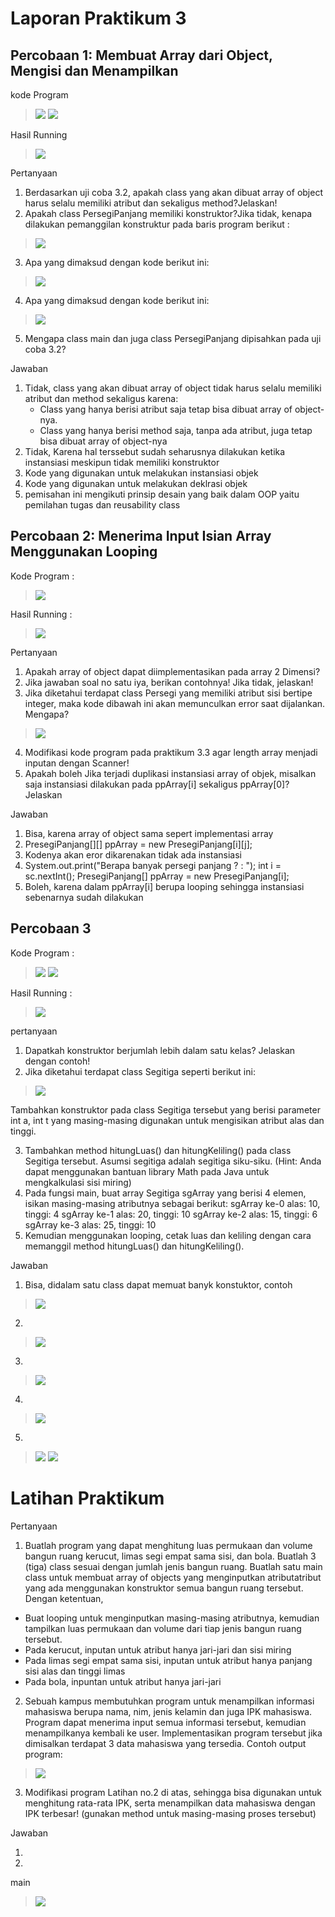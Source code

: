 # Laporan Praktikum 3

## Percobaan 1:  Membuat Array dari Object, Mengisi dan Menampilkan

kode Program

> <img src= "image.png">
> <img src= "image-1.png">

Hasil Running

> <img src= "image-12.png">

Pertanyaan
1. Berdasarkan uji coba 3.2, apakah class yang akan dibuat array of object harus selalu memiliki
atribut dan sekaligus method?Jelaskan!
2. Apakah class PersegiPanjang memiliki konstruktor?Jika tidak, kenapa dilakukan pemanggilan
konstruktur pada baris program berikut :
> <img src= "ArrayObjects20/image-3.png">
3. Apa yang dimaksud dengan kode berikut ini:
> <img src= "ArrayObjects20/image-4.png">
4. Apa yang dimaksud dengan kode berikut ini:
> <img src= "ArrayObjects20/image-5.png">
5. Mengapa class main dan juga class PersegiPanjang dipisahkan pada uji coba 3.2?

Jawaban
1. Tidak, class yang akan dibuat array of object tidak harus selalu memiliki atribut dan method sekaligus karena:
    - Class yang hanya berisi atribut saja tetap bisa dibuat array of object-nya.
    - Class yang hanya berisi method saja, tanpa ada atribut, juga tetap bisa dibuat array of object-nya
2. Tidak, Karena hal terssebut sudah seharusnya dilakukan ketika instansiasi meskipun tidak memiliki konstruktor
3. Kode yang digunakan untuk melakukan instansiasi objek
4. Kode yang digunakan untuk melakukan deklrasi objek
5. pemisahan ini mengikuti prinsip desain yang baik dalam OOP yaitu pemilahan tugas dan reusability class

## Percobaan 2: Menerima Input Isian Array Menggunakan Looping

Kode Program :

> <img src= "image-2.png">

Hasil Running :

> <img src= "image-3.png">

Pertanyaan
1. Apakah array of object dapat diimplementasikan pada array 2 Dimensi?
2. Jika jawaban soal no satu iya, berikan contohnya! Jika tidak, jelaskan!
3. Jika diketahui terdapat class Persegi yang memiliki atribut sisi bertipe integer, maka kode
dibawah ini akan memunculkan error saat dijalankan. Mengapa?
> <img src= "image-4.png">
4. Modifikasi kode program pada praktikum 3.3 agar length array menjadi inputan dengan Scanner!
5. Apakah boleh Jika terjadi duplikasi instansiasi array of objek, misalkan saja instansiasi dilakukan
pada ppArray[i] sekaligus ppArray[0]?Jelaskan 

Jawaban
1. Bisa, karena array of object sama sepert implementasi array
2. PresegiPanjang[][] ppArray = new PresegiPanjang[i][j];
3. Kodenya akan eror dikarenakan tidak ada instansiasi
4. System.out.print("Berapa banyak persegi panjang ? : ");
   int i = sc.nextInt();
   PresegiPanjang[] ppArray = new PresegiPanjang[i];
5. Boleh, karena dalam ppArray[i] berupa looping sehingga instansiasi sebenarnya sudah dilakukan

## Percobaan 3

Kode Program :

> <img src= "image-5.png">
> <img src= "image-9.png">

Hasil Running :

> <img src= "image-8.png">

pertanyaan
1. Dapatkah konstruktor berjumlah lebih dalam satu kelas? Jelaskan dengan contoh!
2. Jika diketahui terdapat class Segitiga seperti berikut ini:
> <img src= "image-10.png">
   Tambahkan konstruktor pada class Segitiga tersebut yang berisi parameter int a, int t
   yang masing-masing digunakan untuk mengisikan atribut alas dan tinggi.
   
3. Tambahkan method hitungLuas() dan hitungKeliling() pada class Segitiga
   tersebut. Asumsi segitiga adalah segitiga siku-siku. (Hint: Anda dapat menggunakan bantuan
   library Math pada Java untuk mengkalkulasi sisi miring)
4. Pada fungsi main, buat array Segitiga sgArray yang berisi 4 elemen, isikan masing-masing
   atributnya sebagai berikut:
    sgArray ke-0 alas: 10, tinggi: 4
    sgArray ke-1 alas: 20, tinggi: 10
    sgArray ke-2 alas: 15, tinggi: 6
    sgArray ke-3 alas: 25, tinggi: 10
5. Kemudian menggunakan looping, cetak luas dan keliling dengan cara memanggil method
   hitungLuas() dan hitungKeliling().

Jawaban
1. Bisa, didalam satu class dapat memuat banyk konstuktor, contoh
> <img src= "image-9.png">

2. 
> <img src= "image-11.png">
3. 
> <img src= "image-13.png">
4. 
> <img src= "image-14.png">
5. 
> <img src= "image-15.png">
> <img src= "image-16.png">

# Latihan Praktikum

Pertanyaan

1. Buatlah program yang dapat menghitung luas permukaan dan volume bangun ruang kerucut,
limas segi empat sama sisi, dan bola. Buatlah 3 (tiga) class sesuai dengan jumlah jenis bangun
ruang. Buatlah satu main class untuk membuat array of objects yang menginputkan atributatribut yang ada menggunakan konstruktor semua bangun ruang tersebut. Dengan ketentuan,
- Buat looping untuk menginputkan masing-masing atributnya, kemudian tampilkan
luas permukaan dan volume dari tiap jenis bangun ruang tersebut.
- Pada kerucut, inputan untuk atribut hanya jari-jari dan sisi miring
- Pada limas segi empat sama sisi, inputan untuk atribut hanya panjang sisi alas dan
tinggi limas
- Pada bola, inpuntan untuk atribut hanya jari-jari

2. Sebuah kampus membutuhkan program untuk menampilkan informasi mahasiswa berupa nama,
nim, jenis kelamin dan juga IPK mahasiswa. Program dapat menerima input semua informasi
tersebut, kemudian menampilkanya kembali ke user. Implementasikan program tersebut jika
dimisalkan terdapat 3 data mahasiswa yang tersedia. Contoh output program:

> <img src= "image-17.png">

3. Modifikasi program Latihan no.2 di atas, sehingga bisa digunakan untuk menghitung rata-rata IPK,
serta menampilkan data mahasiswa dengan IPK terbesar! (gunakan method untuk masing-masing
proses tersebut)

Jawaban

1. 
2.
main 
> <img src= "![alt text](mainTugas2.png)">

